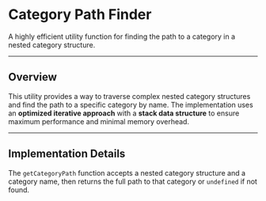 # Category Path Finder

A highly efficient utility function for finding the path to a category in a nested category structure.

---

## Overview

This utility provides a way to traverse complex nested category structures and find the path to a specific category by name. The implementation uses an **optimized iterative approach** with a **stack data structure** to ensure maximum performance and minimal memory overhead.

---

## Implementation Details

The `getCategoryPath` function accepts a nested category structure and a category name, then returns the full path to that category or `undefined` if not found.
